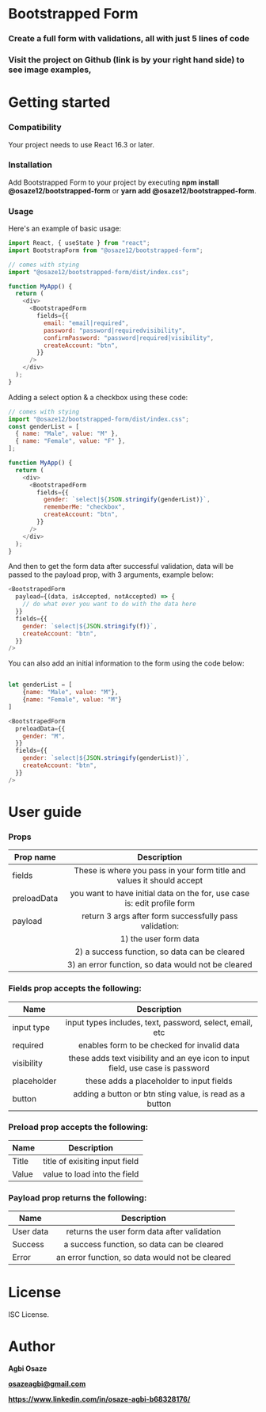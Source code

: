 # Bootstrapped Form

### Create a full form with validations, all with just 5 lines of code

### Visit the project on Github (link is by your right hand side) to see image examples, 

# Getting started

### Compatibility

Your project needs to use React 16.3 or later.

### Installation

Add Bootstrapped Form to your project by executing **npm install @osaze12/bootstrapped-form** or **yarn add @osaze12/bootstrapped-form**.

### Usage

Here's an example of basic usage:

```javascript
import React, { useState } from "react";
import BootstrapForm from "@osaze12/bootstrapped-form";

// comes with stying
import "@osaze12/bootstrapped-form/dist/index.css";

function MyApp() {
  return (
    <div>
      <BootstrapedForm
        fields={{
          email: "email|required",
          password: "password|requiredvisibility",
          confirmPassword: "password|required|visibility",
          createAccount: "btn",
        }}
      />
    </div>
  );
}
```

Adding a select option & a checkbox using these code:

```javascript
// comes with stying
import "@osaze12/bootstrapped-form/dist/index.css";
const genderList = [
  { name: "Male", value: "M" },
  { name: "Female", value: "F" },
];

function MyApp() {
  return (
    <div>
      <BootstrapedForm
        fields={{
          gender: `select|${JSON.stringify(genderList)}`,
          rememberMe: "checkbox",
          createAccount: "btn",
        }}
      />
    </div>
  );
}
```

And then to get the form data after successful validation, data will be passed to the payload prop, with 3 arguments, example below:

```javascript
<BootstrapedForm
  payload={(data, isAccepted, notAccepted) => {
    // do what ever you want to do with the data here
  }}
  fields={{
    gender: `select|${JSON.stringify(f)}`,
    createAccount: "btn",
  }}
/>
```

You can also add an initial information to the form using the code below:

```javascript

let genderList = [
    {name: "Male", value: "M"},
    {name: "Female", value: "M"}
]

<BootstrapedForm
  preloadData={{
    gender: "M",
  }}
  fields={{
    gender: `select|${JSON.stringify(genderList)}`,
    createAccount: "btn",
  }}
/>
```

# User guide

### Props

| Prop name   |                               Description                                |
| ----------- | :----------------------------------------------------------------------: |
| fields      |  These is where you pass in your form title and values it should accept  |
| preloadData | you want to have initial data on the for, use case is: edit profile form |
| payload     |          return 3 args after form successfully pass validation:          |
|             |                          1) the user form data                           |
|             |             2) a success function, so data can be cleared                 |
|             |           3) an error function, so data would not be cleared              |


### Fields prop accepts the following:

| Name        |                                   Description                                   |
| ----------- | :-----------------------------------------------------------------------------: |
| input type  |            input types includes, text, password, select, email, etc             |
| required    |                   enables form to be checked for invalid data                   |
| visibility  | these adds text visibility and an eye icon to input field, use case is password |
| placeholder |                    these adds a placeholder to input fields                     |
| button      |             adding a button or btn sting value, is read as a button             |


### Preload prop accepts the following:

| Name  |          Description           |
| ----- | :----------------------------: |
| Title | title of exisiting input field |
| Value |  value to load into the field  |


### Payload prop returns the following:

| Name      |                 Description                 |
| --------- | :-----------------------------------------: |
| User data | returns the user form data after validation |
| Success   | a success function, so data can be cleared  |
| Error     | an error function, so data would not be cleared |


# License

ISC License.

# Author

**Agbi Osaze**

**osazeagbi@gmail.com**

**https://www.linkedin.com/in/osaze-agbi-b68328176/**
